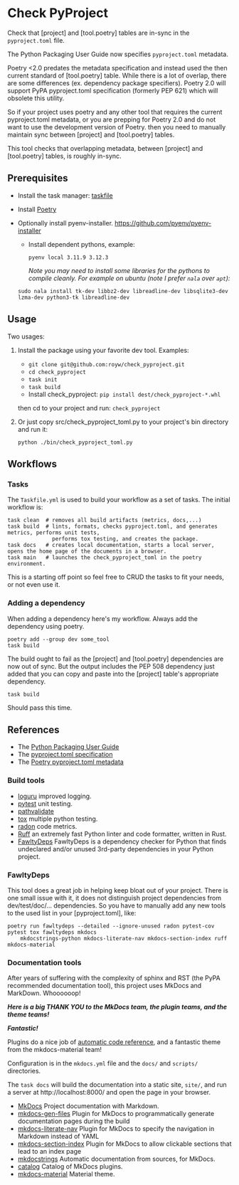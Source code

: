 # Check PyProject

Check that [project] and [tool.poetry] tables are in-sync in the `pyproject.toml` file.

The Python Packaging User Guide now specifies `pyproject.toml` metadata.

Poetry <2.0 predates the metadata specification and instead used the then current standard of
[tool.poetry] table.  While there is a lot of overlap, there are some differences (ex. dependency package specifiers).
Poetry 2.0 will support PyPA pyproject.toml specification (formerly PEP 621) which will obsolete
this utility.

So if your project uses poetry and any other tool that requires the current pyproject.toml metadata, or you
are prepping for Poetry 2.0 and do not want to use the development version of Poetry.
then you need to manually maintain sync between [project] and [tool.poetry] tables.

This tool checks that overlapping metadata, between [project] and [tool.poetry] tables, is roughly in-sync.

## Prerequisites

* Install the task manager: [taskfile](https://taskfile.dev/)
* Install [Poetry](https://python-poetry.org/)
* Optionally install pyenv-installer.  https://github.com/pyenv/pyenv-installer
  * Install dependent pythons, example:
  
    `pyenv local 3.11.9 3.12.3`

    *Note you may need to install some libraries for the pythons to compile cleanly.* 
    *For example on ubuntu (note I prefer `nala` over `apt`):*

  `sudo nala install tk-dev libbz2-dev libreadline-dev libsqlite3-dev lzma-dev python3-tk libreadline-dev`

## Usage

Two usages:

1. Install the package using your favorite dev tool.  Examples:
   
   - `git clone git@github.com:royw/check_pyproject.git`
   - `cd check_pyproject`
   - `task init`
   - `task build`
   - Install check_pyproject:  `pip install dest/check_pyproject-*.whl`
   
    then cd to your project and run: `check_pyproject`

2. Or just copy src/check_pyproject_toml.py to your project's bin directory and run it:

    `python ./bin/check_pyproject_toml.py`

## Workflows

### Tasks

The `Taskfile.yml` is used to build your workflow as a set of tasks.  The initial workflow is:

    task clean  # removes all build artifacts (metrics, docs,...)
    task build  # lints, formats, checks pyproject.toml, and generates metrics, performs unit tests, 
                  performs tox testing, and creates the package.
    task docs   # creates local documentation, starts a local server, opens the home page of the documents in a browser.
    task main   # launches the check_pyproject_toml in the poetry environment.

This is a starting off point so feel free to CRUD the tasks to fit your needs, or not even use it.

### Adding a dependency

When adding a dependency here's my workflow.  Always add the dependency using poetry.

    poetry add --group dev some_tool
    task build

The build ought to fail as the [project] and [tool.poetry] dependencies are now out of sync.  But the
output includes the PEP 508 dependency just added that you can copy and paste into the [project] table's
appropriate dependency.

    task build

Should pass this time.

## References

- The [Python Packaging User Guide](https://packaging.python.org/en/latest)
- The [pyproject.toml specification](https://pypi.python.org/pypi/pyproject.toml)
- The [Poetry pyproject.toml metadata](https://python-poetry.org/docs/pyproject)

### Build tools
- [loguru](https://loguru.readthedocs.io) improved logging.
- [pytest](https://docs.pytest.org) unit testing.
- [pathvalidate](https://pathvalidate.readthedocs.io)
- [tox](https://tox.wiki) multiple python testing. 
- [radon](https://radon.readthedocs.io) code metrics.
- [Ruff](https://docs.astral.sh/ruff/) an extremely fast Python linter and code formatter, written in Rust.
- [FawltyDeps](https://github.com/tweag/FawltyDeps) FawltyDeps is a dependency checker for Python that finds 
  undeclared and/or unused 3rd-party dependencies in your Python project.

### FawltyDeps
This tool does a great job in helping keep bloat out of your project.  There is one small issue with it,
it does not distinguish project dependencies from dev/test/doc/... dependencies.  So you have to manually
add any new tools to the used list in your [pyproject.toml], like:

    poetry run fawltydeps --detailed --ignore-unused radon pytest-cov pytest tox fawltydeps mkdocs 
        mkdocstrings-python mkdocs-literate-nav mkdocs-section-index ruff mkdocs-material

### Documentation tools 
After years of suffering with the complexity of sphinx and RST (the PyPA recommended documentation tool), 
this project uses MkDocs and MarkDown.  Whoooooop!  
 
***Here is a big THANK YOU to the MkDocs team, the plugin teams, and the theme teams!***
 
***Fantastic!***
 
Plugins do a nice job of 
[automatic code reference](https://mkdocstrings.github.io/recipes/#automatic-code-reference-pages), 
and a fantastic theme from the mkdocs-material team!

Configuration is in the `mkdocs.yml` file and the `docs/` and `scripts/` directories.

The `task docs` will build the documentation into a static site, `site/`, and run a server at http://localhost:8000/
and open the page in your browser.
 
- [MkDocs](https://www.mkdocs.org/) Project documentation with Markdown.
- [mkdocs-gen-files](https://github.com/oprypin/mkdocs-gen-files) Plugin for MkDocs to programmatically generate documentation pages during the build
- [mkdocs-literate-nav](https://github.com/oprypin/mkdocs-literate-nav) Plugin for MkDocs to specify the navigation in Markdown instead of YAML
- [mkdocs-section-index](https://github.com/oprypin/mkdocs-section-index) Plugin for MkDocs to allow clickable sections that lead to an index page
- [mkdocstrings](https://mkdocstrings.github.io/) Automatic documentation from sources, for MkDocs.
- [catalog](https://github.com/mkdocs/catalog) Catalog of MkDocs plugins.
- [mkdocs-material](https://squidfunk.github.io/mkdocs-material/) Material theme.
